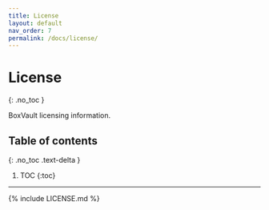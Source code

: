 ```yaml
---
title: License
layout: default
nav_order: 7
permalink: /docs/license/
---
```


# License
{: .no_toc }

BoxVault licensing information.

## Table of contents
{: .no_toc .text-delta }

1. TOC
{:toc}

---

{% include LICENSE.md %}
